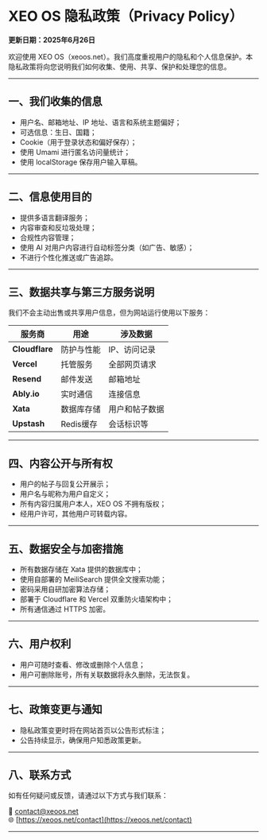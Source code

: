 # XEO OS 隐私政策（Privacy Policy）

**更新日期：2025年6月26日**

欢迎使用 XEO OS（xeoos.net）。我们高度重视用户的隐私和个人信息保护。本隐私政策将向您说明我们如何收集、使用、共享、保护和处理您的信息。

---

## 一、我们收集的信息

- 用户名、邮箱地址、IP 地址、语言和系统主题偏好；
- 可选信息：生日、国籍；
- Cookie（用于登录状态和偏好保存）；
- 使用 Umami 进行匿名访问量统计；
- 使用 localStorage 保存用户输入草稿。

---

## 二、信息使用目的

- 提供多语言翻译服务；
- 内容审查和反垃圾处理；
- 合规性内容管理；
- 使用 AI 对用户内容进行自动标签分类（如广告、敏感）；
- 不进行个性化推送或广告追踪。

---

## 三、数据共享与第三方服务说明

我们不会主动出售或共享用户信息，但为网站运行使用以下服务：

| 服务商 | 用途 | 涉及数据 |
|--------|------|----------|
| **Cloudflare** | 防护与性能 | IP、访问记录 |
| **Vercel** | 托管服务 | 全部网页请求 |
| **Resend** | 邮件发送 | 邮箱地址 |
| **Ably.io** | 实时通信 | 连接信息 |
| **Xata** | 数据库存储 | 用户和帖子数据 |
| **Upstash** | Redis缓存 | 会话标识等 |

---

## 四、内容公开与所有权

- 用户的帖子与回复公开展示；
- 用户名与昵称为用户自定义；
- 所有内容归属用户本人，XEO OS 不拥有版权；
- 经用户许可，其他用户可转载内容。

---

## 五、数据安全与加密措施

- 所有数据存储在 Xata 提供的数据库中；
- 使用自部署的 MeiliSearch 提供全文搜索功能；
- 密码采用自研加密算法存储；
- 部署于 Cloudflare 和 Vercel 双重防火墙架构中；
- 所有通信通过 HTTPS 加密。

---

## 六、用户权利

- 用户可随时查看、修改或删除个人信息；
- 用户可删除账号，所有关联数据将永久删除，无法恢复。

---

## 七、政策变更与通知

- 隐私政策变更时将在网站首页以公告形式标注；
- 公告持续显示，确保用户知悉政策更新。

---

## 八、联系方式

如有任何疑问或反馈，请通过以下方式与我们联系：

📧 contact@xeoos.net  
🌐 [https://xeoos.net/contact](https://xeoos.net/contact)

---
